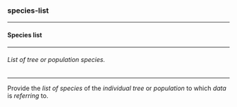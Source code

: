 ### species-list



------
#### Species list



------
###### List of tree or population species.



------
Provide the *list of species* of the *individual tree* or *population* to which *data* is *referring* to.
